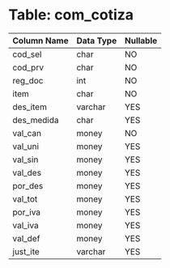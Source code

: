# Table: com_cotiza

| Column Name | Data Type | Nullable |
|-------------|-----------|----------|
| cod_sel | char | NO |
| cod_prv | char | NO |
| reg_doc | int | NO |
| item | char | NO |
| des_item | varchar | YES |
| des_medida | char | YES |
| val_can | money | NO |
| val_uni | money | YES |
| val_sin | money | YES |
| val_des | money | YES |
| por_des | money | YES |
| val_tot | money | YES |
| por_iva | money | YES |
| val_iva | money | YES |
| val_def | money | YES |
| just_ite | varchar | YES |
